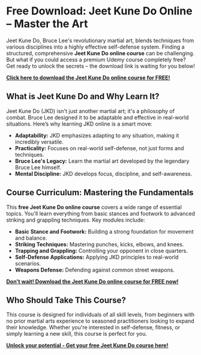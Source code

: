 # Free Download: Jeet Kune Do Online – Master the Art

Jeet Kune Do, Bruce Lee's revolutionary martial art, blends techniques from various disciplines into a highly effective self-defense system. Finding a structured, comprehensive **Jeet Kune Do online course** can be challenging. But what if you could access a premium Udemy course completely free? Get ready to unlock the secrets – the download link is waiting for you below!

[**Click here to download the Jeet Kune Do online course for FREE!**](https://udemywork.com/jeet-kune-do-online)

## What is Jeet Kune Do and Why Learn It?

Jeet Kune Do (JKD) isn't just another martial art; it's a philosophy of combat. Bruce Lee designed it to be adaptable and effective in real-world situations. Here’s why learning JKD online is a smart move:

*   **Adaptability:** JKD emphasizes adapting to any situation, making it incredibly versatile.
*   **Practicality:** Focuses on real-world self-defense, not just forms and techniques.
*   **Bruce Lee's Legacy:** Learn the martial art developed by the legendary Bruce Lee himself.
*   **Mental Discipline:** JKD develops focus, discipline, and self-awareness.

## Course Curriculum: Mastering the Fundamentals

This **free Jeet Kune Do online course** covers a wide range of essential topics. You'll learn everything from basic stances and footwork to advanced striking and grappling techniques. Key modules include:

*   **Basic Stance and Footwork:** Building a strong foundation for movement and balance.
*   **Striking Techniques:** Mastering punches, kicks, elbows, and knees.
*   **Trapping and Grappling:** Controlling your opponent in close quarters.
*   **Self-Defense Applications:** Applying JKD principles to real-world scenarios.
*   **Weapons Defense:** Defending against common street weapons.

[**Don't wait! Download the Jeet Kune Do online course for FREE now!**](https://udemywork.com/jeet-kune-do-online)

## Who Should Take This Course?

This course is designed for individuals of all skill levels, from beginners with no prior martial arts experience to seasoned practitioners looking to expand their knowledge. Whether you're interested in self-defense, fitness, or simply learning a new skill, this course is perfect for you.

[**Unlock your potential - Get your free Jeet Kune Do course here!**](https://udemywork.com/jeet-kune-do-online)
